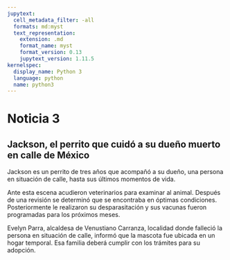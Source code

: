 ```yaml
---
jupytext:
  cell_metadata_filter: -all
  formats: md:myst
  text_representation:
    extension: .md
    format_name: myst
    format_version: 0.13
    jupytext_version: 1.11.5
kernelspec:
  display_name: Python 3
  language: python
  name: python3
---
```


# Noticia 3

## Jackson, el perrito que cuidó a su dueño muerto en calle de México

Jackson es un perrito de tres años que acompañó a su dueño, una persona en situación de calle, hasta sus últimos momentos de vida.

Ante esta escena acudieron veterinarios para examinar al animal. Después de una revisión se determinó que se encontraba en óptimas condiciones. Posteriormente le realizaron su desparasitación y sus vacunas fueron programadas para los próximos meses.

Evelyn Parra, alcaldesa de Venustiano Carranza, localidad donde falleció la persona en situación de calle, informó que la mascota fue ubicada en un hogar temporal. Esa familia deberá cumplir con los trámites para su adopción.

```
```
